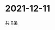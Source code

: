 # 2021-12-11
  共 0条

  <!-- BEGIN -->
  <!-- 最后更新时间Sat Dec 11 2021 18:04:46 GMT+0000 (Coordinated Universal Time) -->
  
  <!-- END -->
  
  